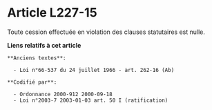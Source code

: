 # Article L227-15

Toute cession effectuée en violation des clauses statutaires est nulle.

**Liens relatifs à cet article**

	**Anciens textes**:

	  - Loi n°66-537 du 24 juillet 1966 - art. 262-16 (Ab)

	**Codifié par**:

	  - Ordonnance 2000-912 2000-09-18
	  - Loi n°2003-7 2003-01-03 art. 50 I (ratification)
